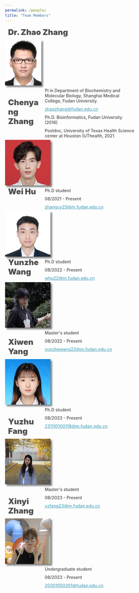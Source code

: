 ```yaml
---
permalink: /people/
title: "Team Members"
---
```


<div>
    <div style="width: 100%;font-weight: 1000;color: #4c4c4c;font-size: 26px;margin: 10px;">Dr. Zhao Zhang</div>
    <div style="float: left;margin-right: 10px;">
        <img src="/images/zz.png" width="120px" height="150px" style="box-shadow: 5px 5px 5px rgba(0,0,0,.5);">
    </div>
    <div style="float: right;display: flex;flex-wrap: wrap;width: 75%;justify-content: space-between;">
        <div style="width: 80%;font-weight: 500;color: #4c4c4c;font-size: 14px;margin: 5px;">PI in Department of Biochemistry and Molecular Biology, Shanghai Medical College, Fudan University.</div>
        <div style="width: 80%;font-weight: 500;color: #4c4c4c;font-size: 14px;margin: 5px;"><a href="mailto:zhaozhang@fudan.edu.cn" style="text-decoration:underline;color:#50A5BE;">zhaozhang@fudan.edu.cn</a></div>
        <div style="width: 80%;font-weight: 500;color: #4c4c4c;font-size: 14px;margin: 5px;">Ph.D. Bioinformatics, Fudan University (2016)</div>
        <div style="width: 80%;font-weight: 500;color: #4c4c4c;font-size: 14px;margin: 5px;">Postdoc, University of Texas Health Science center at Houston (UThealth, 2021</div>
    </div>
    <div style="margin-bottom: 200px;"></div>
</div>

<div>
    <div style="width: 100%;font-weight: 1000;color: #4c4c4c;font-size: 26px;margin: 10px;">Chenyang Zhang</div>
    <div style="float: left;margin-right: 10px;">
        <img src="/images/cyz.jpg" width="150px" height="150px" style="box-shadow: 5px 5px 5px rgba(0,0,0,.5);">
    </div>
    <div style="float: right;display: flex;flex-wrap: wrap;width: 75%;justify-content: space-between;">
        <div style="width: 80%;font-weight: 500;color: #4c4c4c;font-size: 14px;margin: 5px;">Ph.D student</div>
        <div style="width: 80%;font-weight: 500;color: #4c4c4c;font-size: 14px;margin: 5px;">08/2021 - Present</div>
        <div style="width: 80%;font-weight: 500;color: #4c4c4c;font-size: 14px;margin: 5px;"><a href="mailto:zhangcy23@m.fudan.edu.cn" style="text-decoration:underline;color:#50A5BE;">zhangcy23@m.fudan.edu.cn</a></div>
    </div>
    <div style="margin-bottom: 200px;"></div>
</div>

<div>
    <div style="width: 100%;font-weight: 1000;color: #4c4c4c;font-size: 26px;margin: 10px;">Wei Hu</div>
    <div style="float: left;margin-right: 10px;">
        <img src="/images/wh.jpg" width="150px" height="150px" style="box-shadow: 5px 5px 5px rgba(0,0,0,.5);">
    </div>
    <div style="float: right;display: flex;flex-wrap: wrap;width: 75%;justify-content: space-between;">
        <div style="width: 80%;font-weight: 500;color: #4c4c4c;font-size: 14px;margin: 5px;">Ph.D student</div>
        <div style="width: 80%;font-weight: 500;color: #4c4c4c;font-size: 14px;margin: 5px;">08/2022 - Present</div>
        <div style="width: 80%;font-weight: 500;color: #4c4c4c;font-size: 14px;margin: 5px;"><a href="mailto:whu22@m.fudan.edu.cn" style="text-decoration:underline;color:#50A5BE;">whu22@m.fudan.edu.cn</a></div>
    </div>
    <div style="margin-bottom: 200px;"></div>
</div>

<div>
    <div style="width: 100%;font-weight: 1000;color: #4c4c4c;font-size: 26px;margin: 10px;">Yunzhe Wang</div>
    <div style="float: left;margin-right: 10px;">
        <img src="/images/yzw.jpg" width="150px" height="150px" style="box-shadow: 5px 5px 5px rgba(0,0,0,.5);">
    </div>
    <div style="float: right;display: flex;flex-wrap: wrap;width: 75%;justify-content: space-between;">
        <div style="width: 80%;font-weight: 500;color: #4c4c4c;font-size: 14px;margin: 5px;">Master's student</div>
        <div style="width: 80%;font-weight: 500;color: #4c4c4c;font-size: 14px;margin: 5px;">08/2022 - Present</div>
        <div style="width: 80%;font-weight: 500;color: #4c4c4c;font-size: 14px;margin: 5px;"><a href="mailto:yunzhewang22@m.fudan.edu.cn" style="text-decoration:underline;color:#50A5BE;">yunzhewang22@m.fudan.edu.cn</a></div>
    </div>
    <div style="margin-bottom: 200px;"></div>
</div>

<div>
    <div style="width: 100%;font-weight: 1000;color: #4c4c4c;font-size: 26px;margin: 10px;">Xiwen Yang</div>
    <div style="float: left;margin-right: 10px;">
        <img src="/images/xwy.jpg" width="150px" height="150px" style="box-shadow: 5px 5px 5px rgba(0,0,0,.5);">
    </div>
    <div style="float: right;display: flex;flex-wrap: wrap;width: 75%;justify-content: space-between;">
        <div style="width: 80%;font-weight: 500;color: #4c4c4c;font-size: 14px;margin: 5px;">Ph.D student</div>
        <div style="width: 80%;font-weight: 500;color: #4c4c4c;font-size: 14px;margin: 5px;">08/2023 - Present</div>
        <div style="width: 80%;font-weight: 500;color: #4c4c4c;font-size: 14px;margin: 5px;"><a href="mailto:231110100118@m.fudan.edu.cn" style="text-decoration:underline;color:#50A5BE;">231110100118@m.fudan.edu.cn</a></div>
    </div>
    <div style="margin-bottom: 200px;"></div>
</div>

<div>
    <div style="width: 100%;font-weight: 1000;color: #4c4c4c;font-size: 26px;margin: 10px;">Yuzhu Fang</div>
    <div style="float: left;margin-right: 10px;">
        <img src="/images/yzf.jpg" width="150px" height="150px" style="box-shadow: 5px 5px 5px rgba(0,0,0,.5);">
    </div>
    <div style="float: right;display: flex;flex-wrap: wrap;width: 75%;justify-content: space-between;">
        <div style="width: 80%;font-weight: 500;color: #4c4c4c;font-size: 14px;margin: 5px;">Master's student</div>
        <div style="width: 80%;font-weight: 500;color: #4c4c4c;font-size: 14px;margin: 5px;">08/2023 - Present</div>
        <div style="width: 80%;font-weight: 500;color: #4c4c4c;font-size: 14px;margin: 5px;"><a href="mailto:yzfang23@m.fudan.edu.cn" style="text-decoration:underline;color:#50A5BE;">yzfang23@m.fudan.edu.cn</a></div>
    </div>
    <div style="margin-bottom: 200px;"></div>
</div>

<div>
    <div style="width: 100%;font-weight: 1000;color: #4c4c4c;font-size: 26px;margin: 10px;">Xinyi Zhang</div>
    <div style="float: left;margin-right: 10px;">
        <img src="/images/xyz.jpg" width="150px" height="150px" style="box-shadow: 5px 5px 5px rgba(0,0,0,.5);">
    </div>
    <div style="float: right;display: flex;flex-wrap: wrap;width: 75%;justify-content: space-between;">
        <div style="width: 80%;font-weight: 500;color: #4c4c4c;font-size: 14px;margin: 5px;">Undergraduate student</div>
        <div style="width: 80%;font-weight: 500;color: #4c4c4c;font-size: 14px;margin: 5px;">08/2023 - Present</div>
        <div style="width: 80%;font-weight: 500;color: #4c4c4c;font-size: 14px;margin: 5px;"><a href="mailto:20301050261@fudan.edu.cn" style="text-decoration:underline;color:#50A5BE;">20301050261@fudan.edu.cn</a></div>
    </div>
    <div style="margin-bottom: 200px;"></div>
</div>

